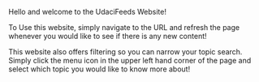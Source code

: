 Hello and welcome to the UdaciFeeds Website!

To Use this website, simply navigate to the URL and refresh the page whenever you would like to see if there is any new content!

This website also offers filtering so you can narrow your topic search.
    Simply click the menu icon in the upper left hand corner of the page and select which topic you would like to know more about!